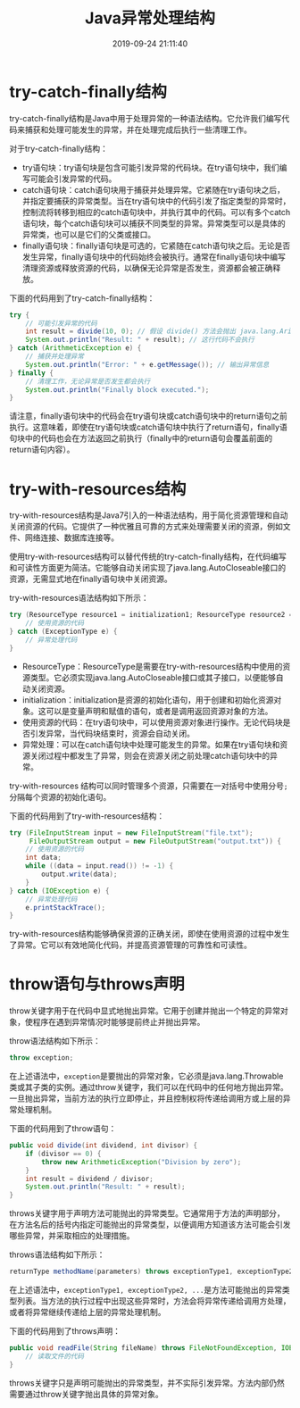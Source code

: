 ﻿---
title: Java异常处理结构
date: 2019-09-24 21:11:40
summary: 本文分享异常处理结构，例如try-catch-finally结构、try-with-resources结构、throw语句、throws声明。
tags:
- Java
categories:
- Java
---

# try-catch-finally结构

try-catch-finally结构是Java中用于处理异常的一种语法结构。它允许我们编写代码来捕获和处理可能发生的异常，并在处理完成后执行一些清理工作。

对于try-catch-finally结构：
- try语句块：try语句块是包含可能引发异常的代码块。在try语句块中，我们编写可能会引发异常的代码。
- catch语句块：catch语句块用于捕获并处理异常。它紧随在try语句块之后，并指定要捕获的异常类型。当在try语句块中的代码引发了指定类型的异常时，控制流将转移到相应的catch语句块中，并执行其中的代码。可以有多个catch语句块，每个catch语句块可以捕获不同类型的异常。异常类型可以是具体的异常类，也可以是它们的父类或接口。
- finally语句块：finally语句块是可选的，它紧随在catch语句块之后。无论是否发生异常，finally语句块中的代码始终会被执行。通常在finally语句块中编写清理资源或释放资源的代码，以确保无论异常是否发生，资源都会被正确释放。

下面的代码用到了try-catch-finally结构：

```java
try {
    // 可能引发异常的代码
    int result = divide(10, 0); // 假设 divide() 方法会抛出 java.lang.ArithmeticException
    System.out.println("Result: " + result); // 这行代码不会执行
} catch (ArithmeticException e) {
    // 捕获并处理异常
    System.out.println("Error: " + e.getMessage()); // 输出异常信息
} finally {
    // 清理工作，无论异常是否发生都会执行
    System.out.println("Finally block executed.");
}
```

请注意，finally语句块中的代码会在try语句块或catch语句块中的return语句之前执行。这意味着，即使在try语句块或catch语句块中执行了return语句，finally语句块中的代码也会在方法返回之前执行（finally中的return语句会覆盖前面的return语句内容）。

# try-with-resources结构

try-with-resources结构是Java7引入的一种语法结构，用于简化资源管理和自动关闭资源的代码。它提供了一种优雅且可靠的方式来处理需要关闭的资源，例如文件、网络连接、数据库连接等。

使用try-with-resources结构可以替代传统的try-catch-finally结构，在代码编写和可读性方面更为简洁。它能够自动关闭实现了java.lang.AutoCloseable接口的资源，无需显式地在finally语句块中关闭资源。

try-with-resources语法结构如下所示：

```java
try (ResourceType resource1 = initialization1; ResourceType resource2 = initialization2; ...) {
    // 使用资源的代码
} catch (ExceptionType e) {
    // 异常处理代码
}
```

- ResourceType：ResourceType是需要在try-with-resources结构中使用的资源类型。它必须实现java.lang.AutoCloseable接口或其子接口，以便能够自动关闭资源。
- initialization：initialization是资源的初始化语句，用于创建和初始化资源对象。这可以是变量声明和赋值的语句，或者是调用返回资源对象的方法。
- 使用资源的代码：在try语句块中，可以使用资源对象进行操作。无论代码块是否引发异常，当代码块结束时，资源会自动关闭。
- 异常处理：可以在catch语句块中处理可能发生的异常。如果在try语句块和资源关闭过程中都发生了异常，则会在资源关闭之前处理catch语句块中的异常。

try-with-resources 结构可以同时管理多个资源，只需要在一对括号中使用分号`;`分隔每个资源的初始化语句。

下面的代码用到了try-with-resources结构：

```java
try (FileInputStream input = new FileInputStream("file.txt");
     FileOutputStream output = new FileOutputStream("output.txt")) {
    // 使用资源的代码
    int data;
    while ((data = input.read()) != -1) {
        output.write(data);
    }
} catch (IOException e) {
    // 异常处理代码
    e.printStackTrace();
}
```

try-with-resources结构能够确保资源的正确关闭，即使在使用资源的过程中发生了异常。它可以有效地简化代码，并提高资源管理的可靠性和可读性。

# throw语句与throws声明

throw关键字用于在代码中显式地抛出异常。它用于创建并抛出一个特定的异常对象，使程序在遇到异常情况时能够提前终止并抛出异常。

throw语法结构如下所示：

```java
throw exception;
```

在上述语法中，`exception`是要抛出的异常对象，它必须是java.lang.Throwable类或其子类的实例。通过throw关键字，我们可以在代码中的任何地方抛出异常。一旦抛出异常，当前方法的执行立即停止，并且控制权将传递给调用方或上层的异常处理机制。

下面的代码用到了throw语句：

```java
public void divide(int dividend, int divisor) {
    if (divisor == 0) {
        throw new ArithmeticException("Division by zero");
    }
    int result = dividend / divisor;
    System.out.println("Result: " + result);
}
```

throws关键字用于声明方法可能抛出的异常类型。它通常用于方法的声明部分，在方法名后的括号内指定可能抛出的异常类型，以便调用方知道该方法可能会引发哪些异常，并采取相应的处理措施。

throws语法结构如下所示：

```java
returnType methodName(parameters) throws exceptionType1, exceptionType2, ...
```

在上述语法中，`exceptionType1, exceptionType2, ...`是方法可能抛出的异常类型列表。当方法的执行过程中出现这些异常时，方法会将异常传递给调用方处理，或者将异常继续传递给上层的异常处理机制。

下面的代码用到了throws声明：

```java
public void readFile(String fileName) throws FileNotFoundException, IOException {
    // 读取文件的代码
}
```

throws关键字只是声明可能抛出的异常类型，并不实际引发异常。方法内部仍然需要通过throw关键字抛出具体的异常对象。

